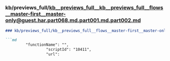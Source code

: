 ### kb/previews_full/kb__previews_full__kb__previews_full__flows__master-first__master-only@guest.har.part068.md.part001.md.part002.md

```md
### kb/previews_full/kb__previews_full__flows__master-first__master-only@guest.har.part068.md.part001.md (part 002)

```md
         "functionName": "",
                  "scriptId": "10411",
                  "url": 
```

```

```

